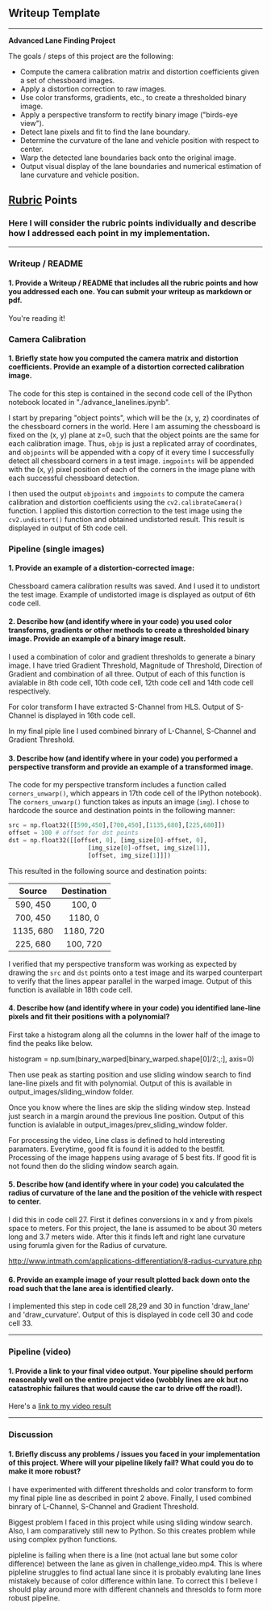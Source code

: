 ## Writeup Template

---

**Advanced Lane Finding Project**

The goals / steps of this project are the following:

* Compute the camera calibration matrix and distortion coefficients given a set of chessboard images.
* Apply a distortion correction to raw images.
* Use color transforms, gradients, etc., to create a thresholded binary image.
* Apply a perspective transform to rectify binary image ("birds-eye view").
* Detect lane pixels and fit to find the lane boundary.
* Determine the curvature of the lane and vehicle position with respect to center.
* Warp the detected lane boundaries back onto the original image.
* Output visual display of the lane boundaries and numerical estimation of lane curvature and vehicle position.

[//]: # (Image References)

[image1]: ./examples/undistort_output.png "Undistorted"
[image2]: ./test_images/test1.jpg "Road Transformed"
[image3]: ./examples/binary_combo_example.jpg "Binary Example"
[image4]: ./examples/warped_straight_lines.jpg "Warp Example"
[image5]: ./examples/color_fit_lines.jpg "Fit Visual"
[image6]: ./examples/example_output.jpg "Output"
[video1]: ./project_video.mp4 "Video"

## [Rubric](https://review.udacity.com/#!/rubrics/571/view) Points

### Here I will consider the rubric points individually and describe how I addressed each point in my implementation.  

---

### Writeup / README

#### 1. Provide a Writeup / README that includes all the rubric points and how you addressed each one.  You can submit your writeup as markdown or pdf.    

You're reading it!

### Camera Calibration

#### 1. Briefly state how you computed the camera matrix and distortion coefficients. Provide an example of a distortion corrected calibration image.

The code for this step is contained in the second code cell of the IPython notebook located in "./advance_lanelines.ipynb".  

I start by preparing "object points", which will be the (x, y, z) coordinates of the chessboard corners in the world. Here I am assuming the chessboard is fixed on the (x, y) plane at z=0, such that the object points are the same for each calibration image.  Thus, `objp` is just a replicated array of coordinates, and `objpoints` will be appended with a copy of it every time I successfully detect all chessboard corners in a test image.  `imgpoints` will be appended with the (x, y) pixel position of each of the corners in the image plane with each successful chessboard detection.  

I then used the output `objpoints` and `imgpoints` to compute the camera calibration and distortion coefficients using the `cv2.calibrateCamera()` function.  I applied this distortion correction to the test image using the `cv2.undistort()` function and obtained undistorted result. This result is displayed in output of 5th code cell. 



### Pipeline (single images)

#### 1. Provide an example of a distortion-corrected image:
Chessboard camera calibration results was saved. And I used it to undistort the test image. Example of undistorted image is displayed as output of 6th code cell. 

#### 2. Describe how (and identify where in your code) you used color transforms, gradients or other methods to create a thresholded binary image.  Provide an example of a binary image result.

I used a combination of color and gradient thresholds to generate a binary image. I have tried Gradient Threshold, Magnitude of Threshold, Direction of Gradient and combination of all three. Output of each of this function is avialable in 8th code cell, 10th code cell, 12th code cell and 14th code cell respectively. 

For color transform I have extracted S-Channel from HLS. Output of S-Channel is displayed in 16th code cell. 

In my final piple line I used combined binrary of L-Channel, S-Channel and Gradient Threshold.

#### 3. Describe how (and identify where in your code) you performed a perspective transform and provide an example of a transformed image.

The code for my perspective transform includes a function called `corners_unwarp()`, which appears in 17th code cell of the IPython notebook).  The `corners_unwarp()` function takes as inputs an image (`img`). I chose to hardcode the source and destination points in the following manner:

```python
src = np.float32([[590,450],[700,450],[1135,680],[225,680]])
offset = 100 # offset for dst points
dst = np.float32([[offset, 0], [img_size[0]-offset, 0], 
                      [img_size[0]-offset, img_size[1]], 
                      [offset, img_size[1]]])
```

This resulted in the following source and destination points:

| Source        | Destination   | 
|:-------------:|:-------------:| 
| 590, 450      | 100, 0        | 
| 700, 450      | 1180, 0       |
| 1135, 680     | 1180, 720     |
| 225, 680      | 100, 720      |

I verified that my perspective transform was working as expected by drawing the `src` and `dst` points onto a test image and its warped counterpart to verify that the lines appear parallel in the warped image. Output of this function is available in 18th code cell.

#### 4. Describe how (and identify where in your code) you identified lane-line pixels and fit their positions with a polynomial?

First take a histogram along all the columns in the lower half of the image to find the peaks like below.

histogram = np.sum(binary_warped[binary_warped.shape[0]/2:,:], axis=0)

Then use peak as starting position and use sliding window search to find lane-line pixels and fit with polynomial. Output of this is available in output_images/sliding_window folder.

Once you know where the lines are skip the sliding window step. Instead just search in a margin around the previous line position. Output of this function is avialable in output_images/prev_sliding_window folder.

For processing the video, Line class is defined to hold interesting paramaters. Everytime, good fit is found it is added to the bestfit. Processing of the image happens using avarage of 5 best fits. If good fit is not found then do the sliding window search again. 


#### 5. Describe how (and identify where in your code) you calculated the radius of curvature of the lane and the position of the vehicle with respect to center.

I did this in code cell 27. First it defines conversions in x and y from pixels space to meters. For this project, the lane is assumed to be about 30 meters long and 3.7 meters wide. After this it finds left and right lane curvature using forumla given for the Radius of curvature. 

http://www.intmath.com/applications-differentiation/8-radius-curvature.php


#### 6. Provide an example image of your result plotted back down onto the road such that the lane area is identified clearly.

I implemented this step in code cell 28,29 and 30 in function 'draw_lane' and 'draw_curvature'. Output of this is displayed in code cell 30 and code cell 33.

---

### Pipeline (video)

#### 1. Provide a link to your final video output.  Your pipeline should perform reasonably well on the entire project video (wobbly lines are ok but no catastrophic failures that would cause the car to drive off the road!).

Here's a [link to my video result](project_video_output.mp4)

---

### Discussion

#### 1. Briefly discuss any problems / issues you faced in your implementation of this project.  Where will your pipeline likely fail?  What could you do to make it more robust?

I have experimented with different thresholds and color transform to form my final piple line as described in point 2 above. Finally, I used combined binrary of L-Channel, S-Channel and Gradient Threshold.

Biggest problem I faced in this project while using sliding window search. Also, I am comparatively still new to Python. So this creates problem while using complex python functions. 

pipleline is failing when there is a line (not actual lane but some color difference) between the lane as given in challenge_video.mp4. This is where pipleline struggles to find actual lane since it is probably evaluting lane lines mistakely because of color difference within lane. To correct this I believe I should play around more with different channels and thresolds to form more robust pipeline. 

